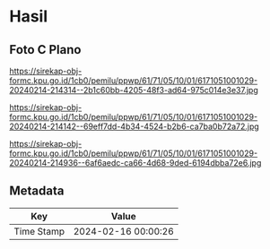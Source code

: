 # Hasil

## Foto C Plano

https://sirekap-obj-formc.kpu.go.id/1cb0/pemilu/ppwp/61/71/05/10/01/6171051001029-20240214-214314--2b1c60bb-4205-48f3-ad64-975c014e3e37.jpg

https://sirekap-obj-formc.kpu.go.id/1cb0/pemilu/ppwp/61/71/05/10/01/6171051001029-20240214-214142--69eff7dd-4b34-4524-b2b6-ca7ba0b72a72.jpg

https://sirekap-obj-formc.kpu.go.id/1cb0/pemilu/ppwp/61/71/05/10/01/6171051001029-20240214-214936--6af6aedc-ca66-4d68-9ded-6194dbba72e6.jpg


## Metadata

| Key        | Value               |
| ---------- | ------------------- |
| Time Stamp | 2024-02-16 00:00:26 |



